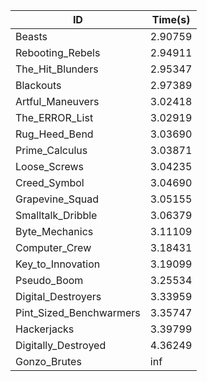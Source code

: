 |ID|Time(s)|
|-|-|
|Beasts|2.90759|
|Rebooting_Rebels|2.94911|
|The_Hit_Blunders|2.95347|
|Blackouts|2.97389|
|Artful_Maneuvers|3.02418|
|The_ERROR_List|3.02919|
|Rug_Heed_Bend|3.03690|
|Prime_Calculus|3.03871|
|Loose_Screws|3.04235|
|Creed_Symbol|3.04690|
|Grapevine_Squad|3.05155|
|Smalltalk_Dribble|3.06379|
|Byte_Mechanics|3.11109|
|Computer_Crew|3.18431|
|Key_to_Innovation|3.19099|
|Pseudo_Boom|3.25534|
|Digital_Destroyers|3.33959|
|Pint_Sized_Benchwarmers|3.35747|
|Hackerjacks|3.39799|
|Digitally_Destroyed|4.36249|
|Gonzo_Brutes|inf|
